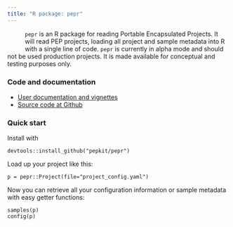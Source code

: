 ```yaml
---
title: "R package: pepr"
---
```


<img src="/img/logo_R.svg" alt="" style="float:left; margin:20px">

`pepr` is an R package for reading Portable Encapsulated Projects. It will read PEP projects, loading all project and sample metadata into R with a single line of code. `pepr` is currently in alpha mode and should not be used production projects. It is made available for conceptual and testing purposes only.

### Code and documentation

* [User documentation and vignettes](http://code.databio.org/pepr/)
* [Source code at Github](https://github.com/pepkit/pepr)

### Quick start

Install with 

```
devtools::install_github("pepkit/pepr")
```

Load up your project like this:


```
p = pepr::Project(file="project_config.yaml")
```

Now you can retrieve all your configuration information or sample metadata with easy getter functions:

```
samples(p)
config(p)
```


